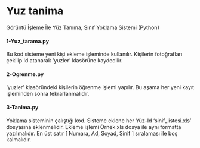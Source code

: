 # Yuz tanima
Görüntü İşleme İle Yüz Tanıma, Sınıf Yoklama Sistemi (Python)

#### 1-Yuz_tarama.py
Bu kod sisteme yeni kişi ekleme işleminde kullanılır. Kişilerin fotoğrafları çekilip Id atanarak ‘yuzler’ klasörüne kaydedilir.

#### 2-Ogrenme.py
‘yuzler’ klasöründeki kişilerin öğrenme işlemi yapılır. Bu aşama her yeni kayıt işleminden sonra tekrarlanmalıdır.

#### 3-Tanima.py
Yoklama sisteminin çalıştığı kod. Sisteme eklene her Yüz-Id ‘sinif_listesi.xls’ dosyasına eklenmelidir. Ekleme işlemi Örnek xls dosya ile aynı formatta yazılmalıdır. En üst satır [ Numara, Ad, Soyad, Sinif ] sıralaması ile boş kalmalıdır.

    
